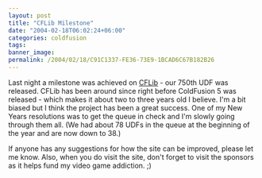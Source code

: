 ```yaml
---
layout: post
title: "CFLib Milestone"
date: "2004-02-18T06:02:24+06:00"
categories: coldfusion 
tags: 
banner_image: 
permalink: /2004/02/18/C91C1337-FE36-73E9-1BCAD6C67B182B26
---
```


Last night a milestone was achieved on <a href="http://www.cflib.org">CFLib</a> - our 750th UDF was released. CFLib has been around since right before ColdFusion 5 was released - which makes it about two to three years old I believe. I'm a bit biased but I think the project has been a great success. One of my New Years resolutions was to get the queue in check and I'm slowly going through them all. (We had about 78 UDFs in the queue at the beginning of the year and are now down to 38.)

If anyone has any suggestions for how the site can be improved, please let me know. Also, when you do visit the site, don't forget to visit the sponsors as it helps fund my video game addiction. ;)
